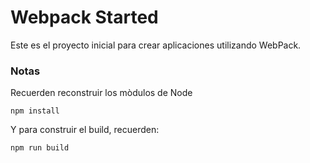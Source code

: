 # Webpack Started

Este es el proyecto inicial para crear aplicaciones utilizando WebPack.


### Notas

Recuerden reconstruir los mòdulos de Node
```
npm install
```

Y para construir el build, recuerden:
```
npm run build
```